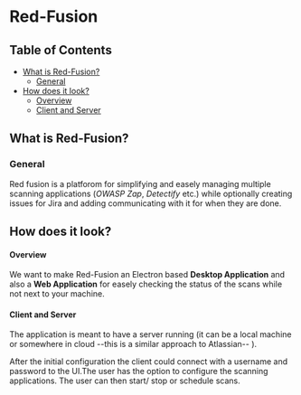 # Red-Fusion 
## Table of Contents
  - [What is Red-Fusion?](#what-is-red-fusion)
    - [General](#general)
  - [How does it look?](#how-does-it-look)
      - [Overview](#overview)
      - [Client and Server](#client-and-server)
## What is Red-Fusion?
### General
Red fusion is a platforom for simplifying and easely managing multiple scanning applications (*OWASP Zap*, *Detectify* etc.) while optionally creating issues for Jira and adding communicating with it for when they are done.

## How does it look?
#### Overview
We want to make Red-Fusion an Electron based **Desktop Application** and also a **Web Application** for easely checking the status of the scans while not next to your machine. 

#### Client and Server
The application is meant to have a server running (it can be a local machine or somewhere in cloud --this is a similar approach to Atlassian-- ). 

After the initial configuration the client could connect with a username and password to the UI.The user has the option to configure the scanning applications. The user can then start/ stop or schedule scans. 
